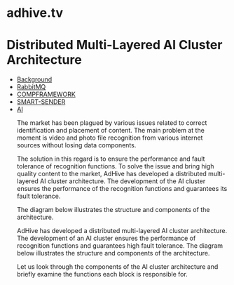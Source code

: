 # adhive.tv

<h1>Distributed Multi-Layered AI Cluster Architecture</h1>

<ul>
<li><a href="#background">Background</a></li>
<li><a href="https://github.com/adhivetv/adhive.tv/blob/master/RabbitMQ/REDME.md">RabbitMQ</a>
<li><a href="https://github.com/adhivetv/adhive.tv/blob/master/COMPFRAMEWORK/REDME.md">COMPFRAMEWORK</a> 
<li><a href="https://github.com/adhivetv/adhive.tv/blob/master/SMART-SENDER/REDME.md">SMART-SENDER</a>
<li><a href="https://github.com/adhivetv/adhive.tv/blob/master/ai/REDME.md">AI</a>
<ul>
</ul>

<p>The market has been plagued by various issues related to correct identification and placement of content. The main problem at the moment is video and photo file recognition from various internet sources without losing data components.</p>

<p>The solution in this regard is to ensure the performance and fault tolerance of recognition functions. To solve the issue and bring high quality content to the market, AdHive has developed a distributed multi-layered AI cluster architecture. The development of the AI cluster ensures the performance of the recognition functions and guarantees its fault tolerance.</p>

<p>The diagram below illustrates the structure and components of the architecture.</p>

<p>AdHive has developed a distributed multi-layered AI cluster architecture. The development of an AI cluster ensures the performance of recognition functions and guarantees high fault tolerance. The diagram below illustrates the structure and components of the architecture.</p>

<p>Let us look through the components of the AI ​​cluster architecture and briefly examine the functions each block is responsible for.</p>

